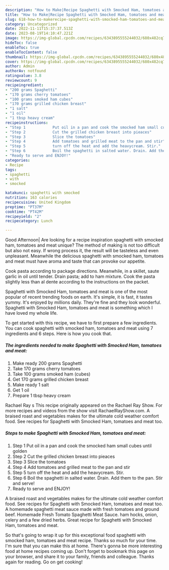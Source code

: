 ```yaml
---
description: "How to Make|Recipe Spaghetti with Smocked Ham, tomatoes and meat {That is Delicious"
title: "How to Make|Recipe Spaghetti with Smocked Ham, tomatoes and meat {That is Delicious"
slug: 618-how-to-makerecipe-spaghetti-with-smocked-ham-tomatoes-and-meat-that-is-delicious
category: Uncategorized
date: 2022-11-11T15:37:37.513Z
date: 2023-08-19T14:10:47.221Z
image: https://img-global.cpcdn.com/recipes/6343895555244032/680x482cq70/spaghetti-with-smocked-ham-tomatoes-and-meat-recipe-main-photo.jpg
hideToc: false
enableToc: true
enableTocContent: false
thumbnail: https://img-global.cpcdn.com/recipes/6343895555244032/680x482cq70/spaghetti-with-smocked-ham-tomatoes-and-meat-recipe-main-photo.jpg
cover: https://img-global.cpcdn.com/recipes/6343895555244032/680x482cq70/spaghetti-with-smocked-ham-tomatoes-and-meat-recipe-main-photo.jpg
author: Admin
authorAv: notfound
ratingvalue: 3.8
reviewcount: 9
recipeingredient:
- "200 grams Spaghetti"
- "170 grams cherry tomatoes"
- "100 grams smoked ham cubes"
- "170 grams grilled chicken breast"
- "1 salt"
- "1 oil"
- "1 tbsp heavy cream"
recipeinstructions:
- "Step 1            Put oil in a pan and cook the smocked ham small cubes until golden"
- "Step 2            Cut the grilled chicken breast into pieaces"
- "Step 3            Slice the tomatoes"
- "Step 4            Add tomatoes and grilled meat to the pan and stir"
- "Step 5            turn off the heat and add the heavycream. Stir."
- "Step 6            Boil the spaghetti in salted water. Drain. Add them to the pan. Stir and serve!"
- "Ready to serve and ENJOY!"
categories:
- Recipe
tags:
- spaghetti
- with
- smocked

katakunci: spaghetti with smocked 
nutrition: 163 calories
recipecuisine: United Kingdom
preptime: "PT37M"
cooktime: "PT42M"
recipeyield: "2"
recipecategory: Lunch

---
```



Good Afternoon| Are looking for a recipe inspiration spaghetti with smocked ham, tomatoes and meat unique? The method of making is not too difficult but also not easy. If wrong process it, the result will be tasteless and even unpleasant. Meanwhile the delicious spaghetti with smocked ham, tomatoes and meat must have aroma and taste that can provoke our appetite.





Cook pasta according to package directions. Meanwhile, in a skillet, saute garlic in oil until tender. Drain pasta; add to ham mixture. Cook the pasta slightly less than al dente according to the instructions on the packet.

Spaghetti with Smocked Ham, tomatoes and meat is one of the most popular of recent trending foods on earth. It's simple, it is fast, it tastes yummy. It's enjoyed by millions daily. They're fine and they look wonderful. Spaghetti with Smocked Ham, tomatoes and meat is something which I have loved my whole life.


To get started with this recipe, we have to first prepare a few ingredients. You can cook spaghetti with smocked ham, tomatoes and meat using 7 ingredients and 6 steps. Here is how you cook that.

<!--inarticleads1-->

##### The ingredients needed to make Spaghetti with Smocked Ham, tomatoes and meat:

1. Make ready 200 grams Spaghetti
1. Take 170 grams cherry tomatoes
1. Take 100 grams smoked ham (cubes)
1. Get 170 grams grilled chicken breast
1. Make ready 1 salt
1. Get 1 oil
1. Prepare 1 tbsp heavy cream


Rachael Ray s This recipe originally appeared on the Rachael Ray Show. For more recipes and videos from the show visit RachaelRayShow.com. A braised roast and vegetables makes for the ultimate cold weather comfort food. See recipes for Spaghetti with Smocked Ham, tomatoes and meat too. 

<!--inarticleads2-->

##### Steps to make Spaghetti with Smocked Ham, tomatoes and meat:

1. Step 1            Put oil in a pan and cook the smocked ham small cubes until golden
1. Step 2            Cut the grilled chicken breast into pieaces
1. Step 3            Slice the tomatoes
1. Step 4            Add tomatoes and grilled meat to the pan and stir
1. Step 5            turn off the heat and add the heavycream. Stir.
1. Step 6            Boil the spaghetti in salted water. Drain. Add them to the pan. Stir and serve!
1. Ready to serve and ENJOY!

A braised roast and vegetables makes for the ultimate cold weather comfort food. See recipes for Spaghetti with Smocked Ham, tomatoes and meat too. A homemade spaghetti meat sauce made with fresh tomatoes and ground beef. Homemade Fresh Tomato Spaghetti Meat Sauce. ham hocks, onion, celery and a few dried herbs. Great recipe for Spaghetti with Smocked Ham, tomatoes and meat. 

So that's going to wrap it up for this exceptional food spaghetti with smocked ham, tomatoes and meat recipe. Thanks so much for your time. I'm sure that you can make this at home. There's gonna be more interesting food at home recipes coming up. Don't forget to bookmark this page on your browser, and share it to your family, friends and colleague. Thanks again for reading. Go on get cooking!
